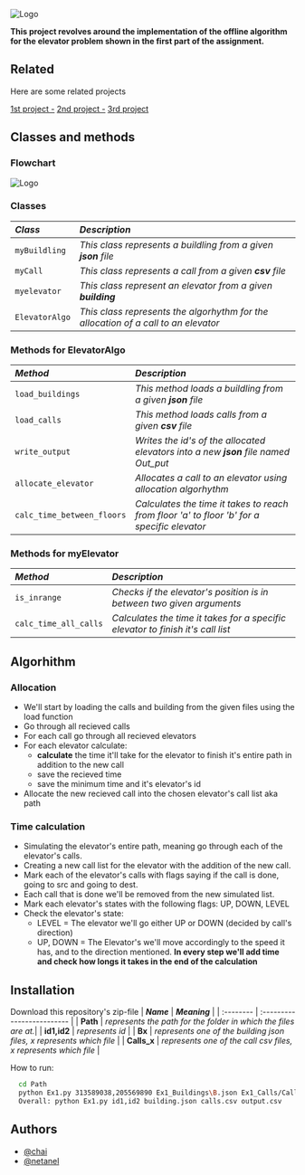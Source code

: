 
![Logo](https://logopond.com/logos/c4a783a2db42c1b1d2c3c20fb4f7a737.png)



**This project revolves around the implementation of the offline algorithm
for the elevator problem shown in the first part of the assignment.**




## Related

Here are some related projects

[1st project -](https://www.hellocodeclub.com/design-elevator-system-java/)
[2nd project -](https://thinksoftware.medium.com/elevator-system-design-a-tricky-technical-interview-question-116f396f2b1c)
[3rd project](https://medium.com/geekculture/system-design-elevator-system-design-interview-question-6e8d03ce1b44)



## Classes and methods

### Flowchart
![Logo](https://cdn.discordapp.com/attachments/248128879733112833/911369124159049748/MyChart.png)

### Classes
| ***Class*** | ***Description***                |
| :-------- | :------------------------- |
| `myBuildling` | *This class represents a buildling from a given **json** file* |
| `myCall` | *This class represents a call from a given **csv** file* |
| `myelevator` | *This class represent an elevator from a given **building*** |
| `ElevatorAlgo` | *This class represents the algorhythm for the allocation of a call to an elevator* |

### Methods for ElevatorAlgo

| ***Method*** | ***Description***                       |
| :-------- | :-------------------------------- |
| `load_buildings` | *This method loads a buildling from a given **json** file* |
| `load_calls` | *This method loads calls from a given **csv** file* |
| `write_output` | *Writes the id's of the allocated elevators into a new **json** file named Out_put* |
| `allocate_elevator` | *Allocates a call to an elevator using allocation algorhythm* |
| `calc_time_between_floors` | *Calculates the time it takes to reach from floor 'a' to floor 'b' for a specific elevator* |

### Methods for myElevator

| ***Method*** | ***Description***                       |
| :-------- | :-------------------------------- |
| `is_inrange` | *Checks if the elevator's position is in between two given arguments* | 
| `calc_time_all_calls` | *Calculates the time it takes for a specific elevator to finish it's call list* |

## Algorhithm

### Allocation
* We'll start by loading the calls and building from the given files using the load function
* Go through all recieved calls
* For each call go through all recieved elevators
* For each elevator calculate:
    * **calculate** the time it'll take for the elevator to finish it's entire path in addition to the new call
    * save the recieved time
    * save the minimum time and it's elevator's id
* Allocate the new recieved call into the chosen elevator's call list aka path

### Time calculation
* Simulating the elevator's entire path, meaning go through each of the elevator's calls.  
* Creating a new call list for the elevator with the addition of the new call.
* Mark each of the elevator's calls with flags saying if the call is done, going to src and going to dest.
* Each call that is done we'll be removed from the new simulated list.
* Mark each elevator's states with the following flags: UP, DOWN, LEVEL
* Check the elevator's state:
    * LEVEL = The elevator we'll go either UP or DOWN (decided by call's direction)
    * UP, DOWN = The Elevator's we'll move accordingly to the speed it has, and to the direction mentioned.
**In every step we'll add time and check how longs it takes in the end of the calculation**




## Installation
Download this repository's zip-file
| ***Name*** | ***Meaning***                |
| :-------- | :------------------------- |
| **Path** | *represents the path for the folder in which the files are at.*|
| **id1,id2** | *represents id* |
| **Bx** | *represents one of the building json files, x represents which file* |
| **Calls_x** | *represents one of the call csv files, x represents which file* |

How to run:

```bash
  cd Path
  python Ex1.py 313589038,205569890 Ex1_Buildings\B.json Ex1_Calls/Calls_.csv out_put_a.csv
  Overall: python Ex1.py id1,id2 building.json calls.csv output.csv
```
    
## Authors

- [@chai](https://github.com/chai9l)
- [@netanel](https://github.com/Netanel94)

